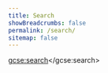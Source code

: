 ```yaml
---
title: Search
showBreadcrumbs: false
permalink: /search/
sitemap: false
---
```


<script>
  (function() {
    var cx = '004305549705480412496:nqc5po6xlfu';
    var gcse = document.createElement('script');
    gcse.type = 'text/javascript';
    gcse.async = true;
    gcse.src = 'https://cse.google.com/cse.js?cx=' + cx;
    var s = document.getElementsByTagName('script')[0];
    s.parentNode.insertBefore(gcse, s);
  })();
</script>
<gcse:search></gcse:search>

<style type="text/css">

table table {
    background: transparent;
}

table>thead>tr>th, table>thead>tr>td, table>tbody>tr>th, table>tbody>tr>td, table>tfoot>tr>th, table>tfoot>tr>td {
  padding: 0;
  border: none;
}

.gsc-control-cse, .gsc-control-cse .gsc-table-result {
  font-family: "Lato",Helvetica,Arial,sans-serif;
  font-size: 16px;
}

.gsc-result .gs-title {
  height: auto;
}

.gsc-above-wrapper-area {
  border-bottom: none;
}

.gs-result .gs-title, .gs-result .gs-title * {
  text-decoration: none;  
}

.gs-result .gs-title:hover {
  text-decoration: underline;
}

.cse .gsc-control-cse, .gsc-control-cse {
  padding: 0;
}

.gsc-table-result, .gsc-thumbnail-inside, .gsc-url-top {
  padding-left: 0;
  padding-right: 0;
}

.gsc-control-cse, .gsc-control-cse .gsc-table-result {
    margin-bottom: .5em;
}

.gsc-selected-option-container {
  min-width: 85px;
}

.gsc-input-box {
  height: 32px;
}

.gsst_a {
  padding-top: 7px;
}

.gsc-search-box .gsc-input>input:focus,
.gsc-input-box-focus {
  box-shadow: none;
}

.cse .gsc-search-button input.gsc-search-button-v2, input.gsc-search-button-v2 {
  width: 43px;
  height: 31px;
  padding: 9px 15px;
}

</style>
